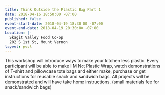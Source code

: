 ```yaml
---
title: Think Outside the Plastic Bag Part 1
date: 2018-04-16 18:50:00 -07:00
published: false
event-start-date: 2018-04-19 18:30:00 -07:00
event-end-date: 2018-04-19 20:30:00 -07:00
Location: |-
  Skagit Valley Food Co-op
  202 S 1st St, Mount Vernon
layout: post
---
```


This workshop will introduce ways to make your kitchen less plastic.  Every participant will be able to make I M Not Plastic Wrap, watch demonstrations of T-shirt and pillowcase tote bags and either make, purchase or get instructions for reusable snack and sandwich bags.  All projects will be demonstrated and will have take home instructions. (small materials fee for snack/sandwich bags)
